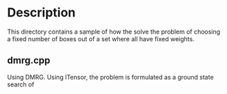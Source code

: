 # Description
This directory contains a sample of how the solve the problem of choosing a fixed number of boxes out of a set where all have fixed weights.
## dmrg.cpp
Using DMRG. Using ITensor, the problem is formulated as a ground state search of 
